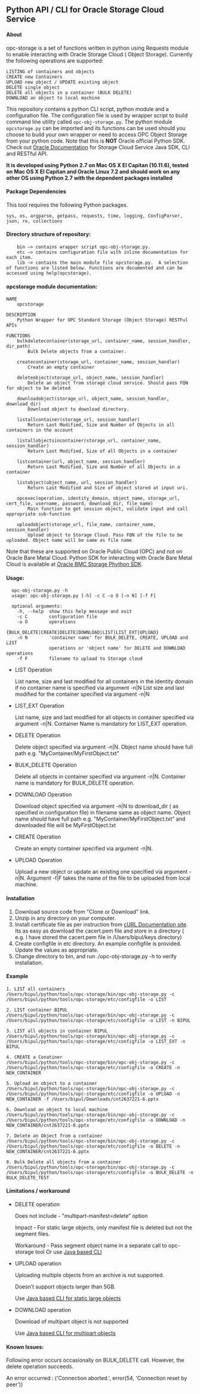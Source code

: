 ## Python API / CLI for Oracle Storage Cloud Service

#### About

opc-storage is a set of functions written in python using Requests module to enable interacting with Oracle Storage Cloud ( Object Storage). Currently the following operations are supported:

```
LISTING of containers and objects
CREATE new Containers
UPLOAD new object / UPDATE existing object
DELETE single object
DELETE all objects in a container (BULK DELETE)
DOWNLOAD an object to local machine
```

This repository contains a python CLI script, python module and a configuration file. The configuration file is used by wrapper script to build command line utility called `opc-obj-storage.py`. The python module `opcstorage.py` can be imported and its functions can be used should you choose to build your own wrapper or need to access OPC Object Storage from your python code. 
Note that this is __NOT__ Oracle official Python SDK. Check out [Oracle Documentation](http://docs.oracle.com/en/cloud/iaas/storage-cloud/cssto/index.html) for Storage Cloud Service Java SDK, CLI and RESTful API.

**It is developed using Python 2.7 on Mac OS X El Capitan (10.11.6), tested on Mac OS X El Capitan and Oracle Linux 7.2 and should work on any other OS using Python 2.7 with the dependent packages installed**

#### Package Dependencies ####
This tool requires the following Python packages.

```
sys, os, argparse, getpass, requests, time, logging, ConfigParser, json, re, collections
```

#### Directory structure of repository:
```
    bin —> contains wrapper script opc-obj-storage.py.
    etc —> contains configuration file with inline documentation for each item.
    lib —> contains the main module file opcstorage.py.  A selection of functions are listed below. Functions are documented and can be accessed using help(opcstorage).
```
#### opcstorage module documentation:

```
NAME
    opcstorage

DESCRIPTION
    Python Wrapper for OPC Standard Storage (Object Storage) RESTFul APIs

FUNCTIONS
    bulkdeletecontainer(storage_url, container_name, session_handler, dir_path)
        Bulk Delete objects from a container.
    
    createcontainer(storage_url, container_name, session_handler)
        Create an empty container
    
    deleteobject(storage_url, object_name, session_handler)
        Delete an object from storage cloud service. Should pass FQN for object to be deleted
    
    downloadobject(storage_url, object_name, session_handler, download_dir)
        Download object to download directory.
    
    listallcontainer(storage_url, session_handler)
        Return Last Modified, Size and Number of Objects in all containers in the account
    
    listallobjectsincontainer(storage_url, container_name, session_handler)
        Return Last Modified, Size of all Objects in a container

    listcontainer(url, object_name, session_handler)
        Return Last Modified, Size and Number of all Objects in a container
    
    listobject(object_name, url, session_handler)
        Return Last Modified and Size of object stored at input uri.
    
    opcexec(operation, identity_domain, object_name, storage_url, cert_file, username, password, download_dir, file_name)
        Main function to get session object, validate input and call appropriate sub-function
      
    uploadobject(storage_url, file_name, container_name, session_handler)
        Upload object to Storage Cloud. Pass FQN of the file to be uploaded. Object name will be same as file name

```

Note that these are supported on Oracle Public Cloud (OPC) and not on Oracle Bare Metal Cloud. Python SDK for interacting with Oracle Bare Metal Cloud is available at [Oracle BMC Storage Phython SDK](https://github.com/oracle/bmcs-python-sdk).


#### Usage:

```
  opc-obj-storage.py -h
  usage: opc-obj-storage.py [-h] -c C -o O [-n N] [-f F]

  optional arguments:
    -h, --help  show this help message and exit
    -c C        configuration file
    -o O        operations
                {BULK_DELETE|CREATE|DELETE|DOWNLOAD|LIST|LIST_EXT|UPLOAD}
    -n N        'container name' for BULK_DELETE, CREATE, UPLOAD and LIST
                operations or 'object name' for DELETE and DOWNLOAD operations
    -f F        filename to upload to Storage cloud

```
- LIST Operation

    List name, size and last modified for all containers in the identity domain if no container name is specified via argument -n|N
    List  size and last modified for the container specified via argument -n|N
    
- LIST_EXT Operation

    List name, size and last modified for all objects in container specified via argument -n|N. Container Name is mandatory for LIST_EXT operation.

- DELETE Operation

    Delete object specified via argument -n|N. Object name should have full path e.g. "MyContainer/MyFirstObject.txt"

- BULK_DELETE Operation

   Delete all objects in container specified via argument -n|N. Container name is mandatory for BULK_DELETE operation.

- DOWNLOAD Operation

    Download object specified via argument -n|N  to download_dir ( as specified in configuration file) in filename same as object name. Object name should have full path e.g. "MyContainer/MyFirstObject.txt” and downloaded file will be MyFirstObject.txt

- CREATE Operation

    Create an empty container specified via argument -n|N.

- UPLOAD Operation

    Upload a new object or update an existing one specified via argument -n|N. 
    Argument -f|F takes the name of the file to be uploaded from local machine.

#### Installation

1. Download source code from "Clone or Download" link.
2. Unzip in any directory on your computer.
3. Install certificate file as per instruction from [cURL Documentation site](https://curl.haxx.se/docs/caextract.html). Its as easy as download the cacert.pem file and store in a directory ( e.g. I have stored the cacert.pem file in /Users/bipul/keys directory)
4. Create configfile in etc directory. An example configfile is provided. Update the values as appropriate. 
5. Change directory to bin, and run ./opc-obj-storage.py -h to verify installation.

#### Example
```
1. LIST all containers
/Users/bipul/python/tools/opc-storage/bin/opc-obj-storage.py -c /Users/bipul/python/tools/opc-storage/etc/configfile -o LIST

2. LIST container BIPUL
/Users/bipul/python/tools/opc-storage/bin/opc-obj-storage.py -c /Users/bipul/python/tools/opc-storage/etc/configfile -o LIST -n BIPUL

3. LIST all objects in container BIPUL
/Users/bipul/python/tools/opc-storage/bin/opc-obj-storage.py -c /Users/bipul/python/tools/opc-storage/etc/configfile -o LIST_EXT -n BIPUL

4. CREATE a Conatiner
/Users/bipul/python/tools/opc-storage/bin/opc-obj-storage.py -c /Users/bipul/python/tools/opc-storage/etc/configfile -o CREATE -n NEW_CONTAINER

5. Upload an object to a container
/Users/bipul/python/tools/opc-storage/bin/opc-obj-storage.py -c /Users/bipul/python/tools/opc-storage/etc/configfile -o UPLOAD -n NEW_CONTAINER -f /Users/bipul/Downloads/cnt2637221-6.pptx

6. Download an object to local machine
/Users/bipul/python/tools/opc-storage/bin/opc-obj-storage.py -c /Users/bipul/python/tools/opc-storage/etc/configfile -o DOWNLOAD -n NEW_CONTAINER/cnt2637221-6.pptx

7. Delete an Object from a container
/Users/bipul/python/tools/opc-storage/bin/opc-obj-storage.py -c /Users/bipul/python/tools/opc-storage/etc/configfile -o DELETE -n NEW_CONTAINER/cnt2637221-6.pptx

8. Bulk Delete all objects from a container
/Users/bipul/python/tools/opc-storage/bin/opc-obj-storage.py -c /Users/bipul/python/tools/opc-storage/etc/configfile -o BULK_DELETE -n BULK_DELETE_TEST

```

#### Limitations / workaround

- DELETE operation

   Does not include - "multipart-manifest=delete” option
   
   Impact - For static large objects, only manifest file is deleted but not the segment files.
   
   Workaround - Pass segment object name in a separate call to opc-storage tool Or use [Java based CLI](http://docs.oracle.com/en/cloud/iaas/storage-cloud/csclr/deleting-object.html)

- UPLOAD operation

    Uploading multiple objects from an archive is not supported.
    
    Doesn’t support objects larger than 5GB.
    
    Use [Java based CLI for static large objects](http://docs.oracle.com/en/cloud/iaas/storage-cloud/csclr/uploading-files.html)
    
- DOWNLOAD operation

     Download of multipart object is not supported
     
     Use [Java based CLI for multipart objects](http://docs.oracle.com/en/cloud/iaas/storage-cloud/csclr/downloading-object.html)


#### Known Issues:
Following error occurs occasionally on BULK_DELETE call. However, the delete operation succeeds.

An error occurred : ('Connection aborted.', error(54, 'Connection reset by peer’))
